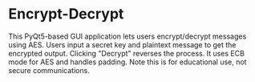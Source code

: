 # Encrypt-Decrypt
This PyQt5-based GUI application lets users encrypt/decrypt messages using AES. Users input a secret key and plaintext message to get the encrypted output. Clicking "Decrypt" reverses the process. It uses ECB mode for AES and handles padding. Note this is for educational use, not secure communications.
